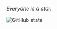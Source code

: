 *Everyone is a star.*

![GitHub stats](https://github-readme-stats.vercel.app/api?username=TNTksals&show_icons=true&theme=tokyonight&hide_border=true)
